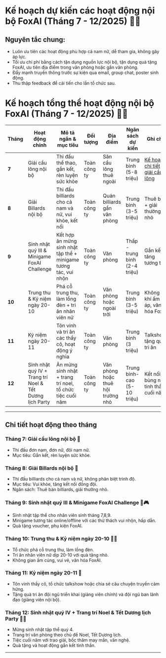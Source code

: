 # Kế hoạch dự kiến các hoạt động nội bộ FoxAI (Tháng 7 - 12/2025) 🎊🤝

## Nguyên tắc chung:
- Luôn ưu tiên các hoạt động phù hợp cả nam nữ, dễ tham gia, không gây áp lực.
- Tối ưu chi phí bằng cách tận dụng nguồn lực nội bộ, tận dụng quà tặng FoxAI, ưu tiên địa điểm trong văn phòng hoặc gần văn phòng.
- Đẩy mạnh truyền thông trước sự kiện qua email, group chat, poster sinh động.
- Thu thập feedback để cải tiến cho lần tổ chức sau.

# Kế hoạch tổng thể hoạt động nội bộ FoxAI (Tháng 7 - 12/2025) 🎊🤝

| Tháng   | Hoạt động chính                         | Mô tả ngắn & mục tiêu                                   | Đối tượng     | Địa điểm       | Ngân sách dự kiến | Ghi chú                             |
|---------|----------------------------------------|---------------------------------------------------------|--------------|----------------|-------------------|------------------------------------|
| **7**   | Giải cầu lông nội bộ                    | Thi đấu thể thao, gắn kết, rèn luyện sức khỏe          | Toàn công ty | Sân cầu lông thuê ngoài | Trung bình (5-8 triệu) | [Kế hoạch chi tiết giải cầu lông](https://github.com/hoanglong8/FoxAI-Cong-viec-chung/blob/main/C%C3%B4ng%20%C4%91o%C3%A0n%20-%20Truy%E1%BB%81n%20th%C3%B4ng%20n%E1%BB%99i%20b%E1%BB%99/K%E1%BA%BF%20ho%E1%BA%A1ch%20t%E1%BB%95%20ch%E1%BB%A9c%20gi%E1%BA%A3i%20c%E1%BA%A7u%20l%C3%B4ng%20-%20th%C3%A1ng%207.md)           |
| **8**   | Giải Billards nội bộ                    | Thi đấu billiards cho cả nam và nữ, vui khỏe, kết nối   | Toàn công ty | Quán billiards gần văn phòng | Trung bình (3-5 triệu) | Thuê bàn + giải thưởng nhỏ       |
| **9**   | Sinh nhật quý III & Minigame FoxAI Challenge | Kết hợp ăn mừng sinh nhật tập thể + minigame tương tác, vui nhộn | Toàn công ty | Văn phòng      | Thấp - trung bình (2-4 triệu) | Gắn kết, tăng tương tác          |
| **10**  | Trung thu & Kỷ niệm ngày 20-10         | Phá cỗ trung thu, làm lồng đèn + tri ân nhân viên nữ    | Toàn công ty | Văn phòng hoặc ngoài trời | Trung bình (3-5 triệu) | Không khí ấm áp, văn hóa FoxAI   |
| **11**  | Kỷ niệm ngày 20-11                      | Tôn vinh và tri ân các thầy cô, hoạt động ý nghĩa       | Toàn công ty | Văn phòng      | Trung bình (3 triệu) | Talkshow, tặng quà tri ân        |
| **12**  | Sinh nhật quý IV + Trang trí Noel & Tết Dương lịch Party | Ăn mừng sinh nhật + trang trí noel, tổ chức tiệc cuối năm | Toàn công ty | Văn phòng hoặc thuê hội trường nhỏ | Trung bình-cao (5-10 triệu) | Kết nối, bùng nổ tinh thần cuối năm |

---

## Chi tiết hoạt động theo tháng

### Tháng 7: Giải cầu lông nội bộ 🏸  
- Thi đấu đơn nam, đơn nữ, đôi nam nữ.  
- Mục tiêu: Gắn kết, rèn luyện sức khỏe.  

### Tháng 8: Giải Billards nội bộ 🎱  
- Thi đấu billiards cho cả nam và nữ, không phân biệt trình độ.  
- Mục tiêu: Vui khỏe, tăng kết nối đồng đội.  
- Ngân sách: Thuê bàn billiards, giải thưởng nhỏ.

### Tháng 9: Sinh nhật quý III & Minigame FoxAI Challenge 🎂🎮  
- Sinh nhật tập thể cho nhân viên sinh tháng 7,8,9.  
- Minigame tương tác online/offline với các thử thách vui nhộn, hấp dẫn.  
- Quà tặng voucher, phụ kiện FoxAI.

### Tháng 10: Trung thu & Kỷ niệm ngày 20-10 🏮🌸  
- Tổ chức phá cỗ trung thu, làm lồng đèn.  
- Tri ân nhân viên nữ dịp 20-10 với quà tặng nhỏ.  
- Không gian ấm cúng, vui vẻ, văn hóa FoxAI.

### Tháng 11: Kỷ niệm ngày 20-11 🎉  
- Tôn vinh thầy cô, tổ chức talkshow hoặc chia sẻ câu chuyện truyền cảm hứng.  
- Tặng quà tri ân đội ngũ triển khai (giảng viên chính) và đội ngũ ban lãnh đạo (giảng viên nội bộ).

### Tháng 12: Sinh nhật quý IV + Trang trí Noel & Tết Dương lịch Party 🎄🎆  
- Mừng sinh nhật tập thể quý 4.  
- Trang trí văn phòng theo chủ đề Noel, Tết Dương lịch.  
- Tiệc cuối năm với trao giải, bốc thăm may mắn, văn nghệ.  
- Quà tặng và hoạt động gắn kết tinh thần.

---
